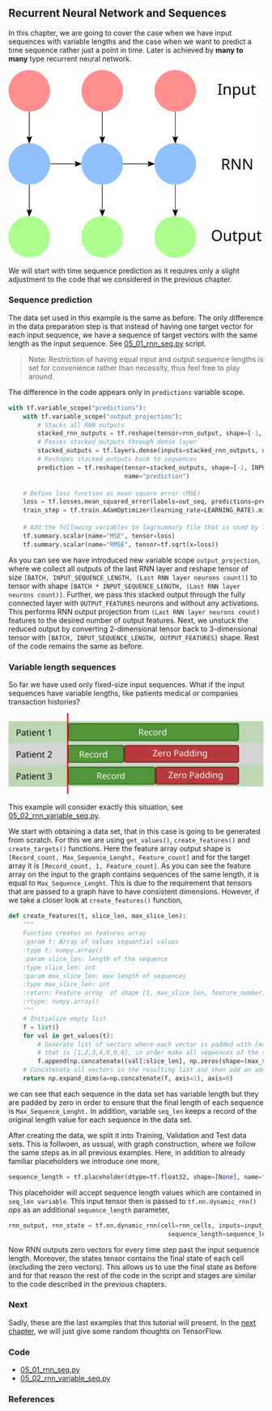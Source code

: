 ## Recurrent Neural Network and Sequences

In this chapter, we are going to cover the case when we have input sequences with variable lengths and the case when we want to predict a time sequence rather just a point in time. Later is achieved by **many to many** type recurrent neural network.

![Many to many RNN](../assets/image5.svg)

We will start with time sequence prediction as it requires only a slight adjustment to the code that we considered in the previous chapter.

### Sequence prediction

The data set used in this example is the same as before. The only difference in the data preparation step is that instead of having one target vector for each input sequence, we have a sequence of target vectors with the same length as the input sequence. See [05\_01\_rnn\_seq.py](/scripts/05_01_rnn_seq.py) script.

> Note: Restriction of having equal input and output sequence lengths is set for convenience rather than necessity, thus feel free to play around.

The difference in the code appears only in `predictions` variable scope.

```python
with tf.variable_scope("predictions"):
    with tf.variable_scope("output_projection"):
        # Stacks all RNN outputs
        stacked_rnn_outputs = tf.reshape(tensor=rnn_output, shape=[-1, RNN_LAYERS[-1]["units"]])
        # Passes stacked outputs through dense layer
        stacked_outputs = tf.layers.dense(inputs=stacked_rnn_outputs, units=OUTPUT_FEATURES)
        # Reshapes stacked_outputs back to sequences
        prediction = tf.reshape(tensor=stacked_outputs, shape=[-1, INPUT_SEQUENCE_LENGTH, OUTPUT_FEATURES],
                                name="prediction")

    # Define loss function as mean square error (MSE)
    loss = tf.losses.mean_squared_error(labels=out_seq, predictions=prediction)
    train_step = tf.train.AdamOptimizer(learning_rate=LEARNING_RATE).minimize(loss=loss)

    # Add the following variables to log/summary file that is used by TensorBoard
    tf.summary.scalar(name="MSE", tensor=loss)
    tf.summary.scalar(name="RMSE", tensor=tf.sqrt(x=loss))
```

As you can see we have introduced new variable scope `output_projection`, where we collect all outputs of the last RNN layer and reshape tensor of size `[BATCH, INPUT_SEQUENCE_LENGTH, (Last RNN layer neurons count)]` to tensor with shape `[BATCH * INPUT_SEQUENCE_LENGTH, (Last RNN layer neurons count)]`. Further, we pass this stacked output through the fully connected layer with `OUTPUT_FEATURES` neurons and without any activations. This performs RNN output projection from  `(Last RNN layer neurons count)` features to the desired number of output features. Next, we unstuck the reduced output by converting 2-dimensional tensor back to 3-dimensional tensor with `[BATCH, INPUT_SEQUENCE_LENGTH, OUTPUT_FEATURES]` shape. Rest of the code remains the same as before.

### Variable length sequences

So far we have used only fixed-size input sequences. What if the input sequences have variable lengths, like patients medical or companies transaction histories?

![Record Sequences](../assets/image6.svg)

This example will consider exactly this situation, see [05\_02\_rnn\_variable\_seq.py](/scripts/05_02_rnn_variable_seq.py).

We start with obtaining a data set, that in this case is going to be generated from scratch. For this we are using `get_values()`, `create_features()` and `create_targets()` functions. Here the feature array output shape is `[Record_count, Max_Sequence_Lenght, Feature_count]` and for the target array it is `[Record_count, 1, Feature_count]`. As you can see the feature array on the input to the graph contains sequences of the same length, it is equal to `Max_Sequence_Lenght`. This is due to the requirement that tensors that are passed to a graph have to have consistent dimensions. However, if we take a closer look at `create_features()` function,

```python
def create_features(t, slice_len, max_slice_len):
    """
    Function creates an features array
    :param t: Array of values sequential values
    :type t: numpy.array()
    :param slice_len: length of the sequence
    :type slice_len: int
    :param max_slice_len: max length of sequences
    :type max_slice_len: int
    :return: Feature array  of shape [1, max_slice_len, feature_number]
    :rtype: numpy.array()
    """
    # Initialize empty list
    f = list()
    for val in get_values(t):
        # Generate list of vectors where each vector is padded with [max_slice_len - slice_len] zeros from the back,
        # that is [1,2,3,4,0,0,0], in order make all sequences of the same length [max_slice_len].
        f.append(np.concatenate((val[:slice_len], np.zeros(shape=(max_slice_len - slice_len, 1))), axis=0))
    # Concatenate all vectors in the resulting list and then add an additional dimension.
    return np.expand_dims(a=np.concatenate(f, axis=1), axis=0)
```

we can see that each sequence in the data set has variable length but they are padded by zero in order to ensure that the final length of each sequence is `Max_Sequence_Lenght.` In addition, variable `seq_len` keeps a record of the original length value for each sequence in the data set.

After creating the data, we split it into Training, Validation and Test data sets. This is follwoen, as ussual, with graph construction, where we follow the same steps as in all previous examples. Here, in addition to already familiar placeholders we introduce one more,

```python
sequence_length = tf.placeholder(dtype=tf.float32, shape=[None], name="sequence_length")
```

This placeholder will accept sequence length values which are contained in `seq_len variable`. This input tensor then is passed to `tf.nn.dynamic_rnn()` _ops_ as an additional `sequence_length` parameter,

```python
rnn_output, rnn_state = tf.nn.dynamic_rnn(cell=rnn_cells, inputs=input_seq, dtype=tf.float32,
                                            sequence_length=sequence_length)
```

Now RNN outputs zero vectors for every time step past the input sequence length. Moreover, the states tensor contains the final state of each cell \(excluding the zero vectors\). This allows us to use the final state as before and for that reason the rest of the code in the script and stages are similar to the code described in the previous chapters.

### Next

Sadly, these are the last examples that this tutorial will present. In the [next chapter](/chapters/chapter8.md), we will just give some random thoughts on TensorFlow.

### Code

* [05\_01\_rnn\_seq.py](/scripts/05_01_rnn_seq.py)
* [05\_02\_rnn\_variable\_seq.py](/scripts/05_02_rnn_variable_seq.py)

### References



